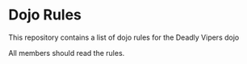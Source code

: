 Dojo Rules
==========

This repository contains a list of dojo rules for the Deadly Vipers dojo

All members should read the rules.



